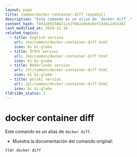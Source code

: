 ```yaml
---
layout: page
title: common/docker-container-diff (español)
description: "Este comando es un alias de `docker diff`."
content_hash: f8d1a99258621ce3f802a9b6a5ef334612d55382
last_modified_at: 2024-11-16
related_topics:
  - title: English version
    url: /en/common/docker-container-diff.html
    icon: bi bi-globe
  - title: 한국어 version
    url: /ko/common/docker-container-diff.html
    icon: bi bi-globe
  - title: Nederlands version
    url: /nl/common/docker-container-diff.html
    icon: bi bi-globe
  - title: polski version
    url: /pl/common/docker-container-diff.html
    icon: bi bi-globe
tldri18n_status: 2
---
```

# docker container diff

Este comando es un alias de `docker diff`.

- Muestra la documentación del comando original:

`tldr docker diff`
